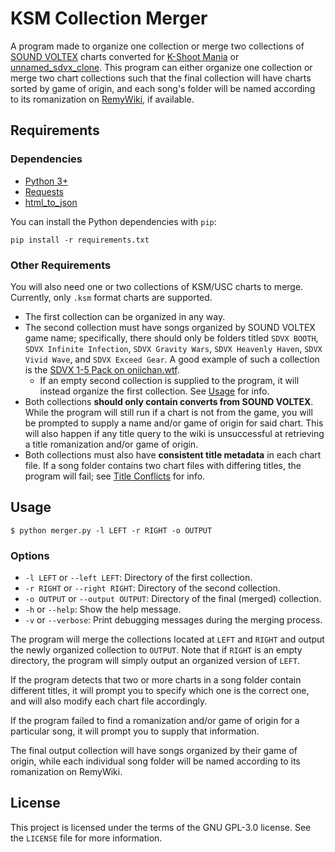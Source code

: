 # KSM Collection Merger
A program made to organize one collection or merge two collections of [SOUND VOLTEX](https://remywiki.com/What_is_SOUND_VOLTEX) charts converted for [K-Shoot Mania](https://kshootmania.com) or [unnamed\_sdvx\_clone](https://github.com/Drewol/unnamed-sdvx-clone). This program can either organize one collection or merge two chart collections such that the final collection will have charts sorted by game of origin, and each song's folder will be named according to its romanization on [RemyWiki](https://remywiki.com), if available.

## Requirements
### Dependencies
* [Python 3+](https://python.org)
* [Requests](https://requests.readthedocs.io/en/latest/)
* [html\_to\_json](https://pypi.org/project/html-to-json/)

You can install the Python dependencies with `pip`:
```
pip install -r requirements.txt
```

### Other Requirements
You will also need one or two collections of KSM/USC charts to merge. Currently, only `.ksm` format charts are supported.
* The first collection can be organized in any way.
* The second collection must have songs organized by SOUND VOLTEX game name; specifically, there should only be folders titled `SDVX BOOTH`, `SDVX Infinite Infection`, `SDVX Gravity Wars`, `SDVX Heavenly Haven`, `SDVX Vivid Wave`, and `SDVX Exceed Gear`. A good example of such a collection is the [SDVX 1-5 Pack on oniichan.wtf](https://oniichan.wtf/help/songs.html).
    * If an empty second collection is supplied to the program, it will instead organize the first collection. See [Usage](#usage) for info.
* Both collections **should only contain converts from SOUND VOLTEX**. While the program will still run if a chart is not from the game, you will be prompted to supply a name and/or game of origin for said chart. This will also happen if any title query to the wiki is unsuccessful at retrieving a title romanization and/or game of origin.
* Both collections must also have **consistent title metadata** in each chart file. If a song folder contains two chart files with differing titles, the program will fail; see [Title Conflicts](#title-conflicts) for info.

## Usage
```console
$ python merger.py -l LEFT -r RIGHT -o OUTPUT
```

### Options
* `-l LEFT` or `--left LEFT`: Directory of the first collection.
* `-r RIGHT` or `--right RIGHT`: Directory of the second collection.
* `-o OUTPUT` or `--output OUTPUT`: Directory of the final (merged) collection.
* `-h` or `--help`: Show the help message.
* `-v` or `--verbose`: Print debugging messages during the merging process.

The program will merge the collections located at `LEFT` and `RIGHT` and output the newly organized collection to `OUTPUT`. Note that if `RIGHT` is an empty directory, the program will simply output an organized version of `LEFT`.

If the program detects that two or more charts in a song folder contain different titles, it will prompt you to specify which one is the correct one, and will also modify each chart file accordingly.

If the program failed to find a romanization and/or game of origin for a particular song, it will prompt you to supply that information.

The final output collection will have songs organized by their game of origin, while each individual song folder will be named according to its romanization on RemyWiki.

## License
This project is licensed under the terms of the GNU GPL-3.0 license. See the `LICENSE` file for more information.
